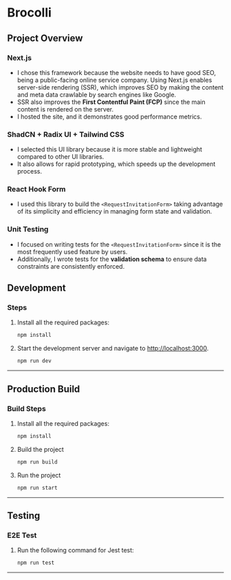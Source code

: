 # Brocolli

## Project Overview

### Next.js

- I chose this framework because the website needs to have good SEO, being a public-facing online service company. Using Next.js enables server-side rendering (SSR), which improves SEO by making the content and meta data crawlable by search engines like Google.
- SSR also improves the **First Contentful Paint (FCP)** since the main content is rendered on the server.
- I hosted the site, and it demonstrates good performance metrics.

### ShadCN + Radix UI + Tailwind CSS

- I selected this UI library because it is more stable and lightweight compared to other UI libraries.
- It also allows for rapid prototyping, which speeds up the development process.

### React Hook Form

- I used this library to build the `<RequestInvitationForm>` taking advantage of its simplicity and efficiency in managing form state and validation.

### Unit Testing

- I focused on writing tests for the `<RequestInvitationForm>` since it is the most frequently used feature by users.
- Additionally, I wrote tests for the **validation schema** to ensure data constraints are consistently enforced.

## Development

### Steps

1. Install all the required packages:

   ```bash
   npm install
   ```

2. Start the development server and navigate to [http://localhost:3000](http://localhost:3000).

   ```bash
   npm run dev
   ```

---

## Production Build

### Build Steps

1. Install all the required packages:

   ```bash
   npm install
   ```

2. Build the project

   ```bash
   npm run build
   ```

3. Run the project

   ```bash
   npm run start
   ```

---

## Testing

### E2E Test

1. Run the following command for Jest test:

   ```bash
   npm run test
   ```

---
